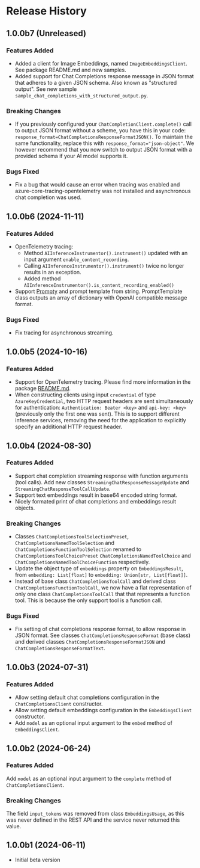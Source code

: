 # Release History

## 1.0.0b7 (Unreleased)

### Features Added

* Added a client for Image Embeddings, named `ImageEmbeddingsClient`. See package README.md and new samples.
* Added support for Chat Completions response message in JSON format that adheres to a given JSON schema. Also known
as "structured output". See new sample `sample_chat_completions_with_structured_output.py`.

### Breaking Changes

* If you previously configured your `ChatCompletionClient.complete()` call to output JSON format without a scheme, you have this in your code: `response_format=ChatCompletionsResponseFormatJSON()`. To maintain the same functionality, replace this with `response_format="json-object"`. We however recommend that you now switch to output JSON format with a provided schema if your AI model supports it.

### Bugs Fixed

* Fix a bug that would cause an error when tracing was enabled and azure-core-tracing-opentelemetry was not installed and asynchronous chat completion was used.

## 1.0.0b6 (2024-11-11)

### Features Added

* OpenTelemetry tracing:
  * Method `AIInferenceInstrumentor().instrument()` updated with an input argument `enable_content_recording`.
  * Calling `AIInferenceInstrumentor().instrument()` twice no longer results in an exception.
  * Added method `AIInferenceInstrumentor().is_content_recording_enabled()`
* Support [Prompty](https://github.com/microsoft/prompty) and prompt template from string. PromptTemplate class outputs an array of dictionary with OpenAI compatible message format.

### Bugs Fixed

* Fix tracing for asynchronous streaming.

## 1.0.0b5 (2024-10-16)

### Features Added

* Support for OpenTelemetry tracing. Please find more information in the package [README.md](https://github.com/Azure/azure-sdk-for-python/blob/main/sdk/ai/azure-ai-inference/README.md).
* When constructing clients using input `credential` of type `AzureKeyCredential`, two HTTP request headers are sent simultaneously for authentication: `Authentication: Beater <key>` and `api-key: <key>` (previously only the first one was sent). This is to support different inference services, removing the need for the application to explicitly specify an additional HTTP request header.

## 1.0.0b4 (2024-08-30)

### Features Added

* Support chat completion streaming response with function arguments (tool calls). Add new classes
`StreamingChatResponseMessageUpdate` and `StreamingChatResponseToolCallUpdate`.
* Support text embeddings result in base64 encoded string format.
* Nicely formated print of chat completions and embeddings result objects.

### Breaking Changes

* Classes `ChatCompletionsToolSelectionPreset`, `ChatCompletionsNamedToolSelection` and `ChatCompletionsFunctionToolSelection` renamed to `ChatCompletionsToolChoicePreset` `ChatCompletionsNamedToolChoice` and `ChatCompletionsNamedToolChoiceFunction` respectively.
* Update the object type of `embeddings` property on `EmbeddingsResult`, from `embedding: List[float]` to `embedding: Union[str, List[float]]`.
* Instead of base class `ChatCompletionsToolCall` and derived class `ChatCompletionsFunctionToolCall`, we now have a flat representation of only one class `ChatCompletionsToolCall` that that represents a function tool. This is because the only support tool is a function call.

### Bugs Fixed

* Fix setting of chat completions response format, to allow response in JSON format. See classes `ChatCompletionsResponseFormat` (base class) and
derived classes `ChatCompletionsResponseFormatJSON` and `ChatCompletionsResponseFormatText`.

## 1.0.0b3 (2024-07-31)

### Features Added

* Allow setting default chat completions configuration in the `ChatCompletionsClient` constructor.
* Allow setting default embeddings configuration in the `EmbeddingsClient` constructor.
* Add `model` as an optional input argument to the `embed` method of `EmbeddingsClient`.

## 1.0.0b2 (2024-06-24)

### Features Added

Add `model` as an optional input argument to the `complete` method of `ChatCompletionsClient`.

### Breaking Changes

The field `input_tokens` was removed from class `EmbeddingsUsage`, as this was never defined in the
REST API and the service never returned this value.

## 1.0.0b1 (2024-06-11)

* Initial beta version
